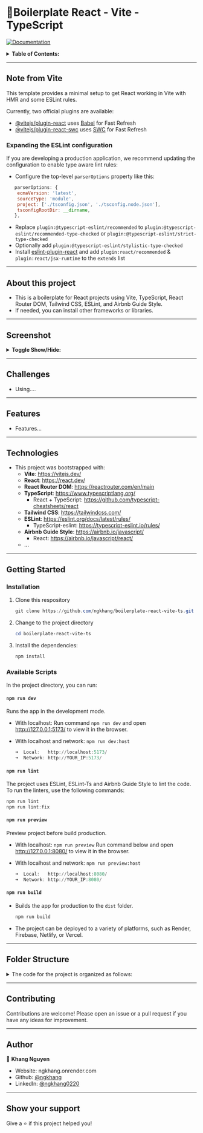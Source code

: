 # 👋Boilerplate React - Vite - TypeScript

<p>
  <a href="emptylink docs" target="_blank">
    <img alt="Documentation" src="https://img.shields.io/badge/documentation-yes-brightgreen.svg" />
  </a>
</p>

<details>
<summary><strong>Table of Contents:</strong></summary>

- [👋Boilerplate React - Vite - TypeScript](#boilerplate-react---vite---typescript)
  - [Note from Vite](#note-from-vite)
    - [Expanding the ESLint configuration](#expanding-the-eslint-configuration)
  - [About this project](#about-this-project)
  - [Screenshot](#screenshot)
  - [Challenges](#challenges)
  - [Features](#features)
  - [Technologies](#technologies)
  - [Getting Started](#getting-started)
    - [Installation](#installation)
    - [Available Scripts](#available-scripts)
      - [`npm run dev`](#npm-run-dev)
      - [`npm run lint`](#npm-run-lint)
      - [`npm run preview`](#npm-run-preview)
      - [`npm run build`](#npm-run-build)
  - [Folder Structure](#folder-structure)
  - [Contributing](#contributing)
  - [Author](#author)
  - [Show your support](#show-your-support)

</details>

---

## Note from Vite

This template provides a minimal setup to get React working in Vite with HMR and some ESLint rules.

Currently, two official plugins are available:

- [@vitejs/plugin-react](https://github.com/vitejs/vite-plugin-react/blob/main/packages/plugin-react/README.md) uses [Babel](https://babeljs.io/) for Fast Refresh
- [@vitejs/plugin-react-swc](https://github.com/vitejs/vite-plugin-react-swc) uses [SWC](https://swc.rs/) for Fast Refresh

### Expanding the ESLint configuration

If you are developing a production application, we recommend updating the configuration to enable type aware lint rules:

- Configure the top-level `parserOptions` property like this:

```js
   parserOptions: {
    ecmaVersion: 'latest',
    sourceType: 'module',
    project: ['./tsconfig.json', './tsconfig.node.json'],
    tsconfigRootDir: __dirname,
   },
```

- Replace `plugin:@typescript-eslint/recommended` to `plugin:@typescript-eslint/recommended-type-checked` or `plugin:@typescript-eslint/strict-type-checked`
- Optionally add `plugin:@typescript-eslint/stylistic-type-checked`
- Install [eslint-plugin-react](https://github.com/jsx-eslint/eslint-plugin-react) and add `plugin:react/recommended` & `plugin:react/jsx-runtime` to the `extends` list

---

## About this project

- This is a boilerplate for React projects using Vite, TypeScript, React Router DOM, Tailwind CSS, ESLint, and Airbnb Guide Style.
- If needed, you can install other frameworks or libraries.

---

## Screenshot

<details>
<summary><strong>Toggle Show/Hide:</strong></summary>

</details>

---

## Challenges

- Using....

---

## Features

- Features...

---

## Technologies

- This project was bootstrapped with:
  - **Vite**: <https://vitejs.dev/>
  - **React**: <https://react.dev/>
  - **React Router DOM**: <https://reactrouter.com/en/main>
  - **TypeScript**: <https://www.typescriptlang.org/>
    - React + TypeScript: <https://github.com/typescript-cheatsheets/react>
  - **Tailwind CSS**: <https://tailwindcss.com/>
  - **ESLint**: <https://eslint.org/docs/latest/rules/>
    - TypeScript-eslint: <https://typescript-eslint.io/rules/>
  - **Airbnb Guide Style**: <https://airbnb.io/javascript/>
    - React: <https://airbnb.io/javascript/react/>
  - ...

---

## Getting Started

### Installation

1. Clone this respository

   ``` powershell
   git clone https://github.com/ngkhang/boilerplate-react-vite-ts.git
   ```

2. Change to the project directory

   ``` powershell
   cd boilerplate-react-vite-ts
   ```

3. Install the dependencies:

   ``` powershell
   npm install
   ```

### Available Scripts

In the project directory, you can run:

#### `npm run dev`

Runs the app in the development mode.

- With localhost: Run command `npm run dev` and open <http://127.0.0.1:5173/> to view it in the browser.
- With localhost and network: `npm run dev:host`

  ``` powershell
  ➜  Local:   http://localhost:5173/
  ➜  Network: http://YOUR_IP:5173/
  ```

#### `npm run lint`

The project uses ESLint, ESLint-Ts and Airbnb Guide Style to lint the code. To run the linters, use the following commands:

  ``` powershell
  npm run lint
  npm run lint:fix
  ```

#### `npm run preview`

Preview project before build production.

- With localhost: `npm run preview`
  Run command below and open <http://127.0.0.1:8080/> to view it in the browser.
- With localhost and network: `npm run preview:host`

  ``` powershell
  ➜  Local:   http://localhost:8080/
  ➜  Network: http://YOUR_IP:8080/
  ```

#### `npm run build`

- Builds the app for production to the `dist` folder.

   ``` powershell
   npm run build
   ```

- The project can be deployed to a variety of platforms, such as Render, Firebase, Netlify, or Vercel.

---

## Folder Structure

<details>
<summary>The code for the project is organized as follows:</summary>

``` markdown
.
├── .vscode
├── node-modules
├── public
├── src/
│   ├── apis
│   ├── assets
│   ├── components/
│   │   ├── generic/
│   │   │   ├── BlankComponent
│   │   │   └── ...
│   │   ├── Header
│   │   ├── Footer
│   │   ├── ...
│   │   └── layout/
│   │       ├── defaultLayout.tsx
│   │       └── index.tsx
│   ├── hooks
│   ├── pages/
│   │   └── PageNotPound
│   ├── routes/
│   │   └── index.tsx
│   ├── types
│   ├── utils/
│   │   ├── constants/
│   │   │   ├── dbPage.json
│   │   │   └── index.tsx
│   │   ├── functions/
│   │   │   └── fetchAPI.tsx
│   │   └── helpers/
│   │       └── icons.tsx
│   ├── App.css
│   ├── App.tsx
│   ├── index.css
│   ├── main.tsx
│   └── vite-env.d.ts
├── .editorconfig
├── .env
├── .eslintrc.cjs
├── .gitignore
├── index.html
├── package-lock.json
├── package.json
├── postcss.config.js
├── README.md
├── tailwind.config.js
├── tsconfig.json
├── tsconfig.node.json
└── vite.config.js
```

</details>

---

## Contributing

Contributions are welcome! Please open an issue or a pull request if you have any ideas for improvement.

---

## Author

👤 **Khang Nguyen**

- Website: ngkhang.onrender.com
- Github: [@ngkhang](https://github.com/ngkhang)
- LinkedIn: [@ngkhang0220](https://linkedin.com/in/ngkhang0220)

---

## Show your support

Give a ⭐️ if this project helped you!
